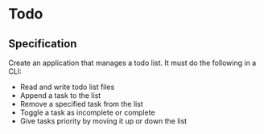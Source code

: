 # Todo

## Specification

Create an application that manages a todo list.
It must do the following in a CLI:

* Read and write todo list files
* Append a task to the list
* Remove a specified task from the list
* Toggle a task as incomplete or complete
* Give tasks priority by moving it up or down the list
